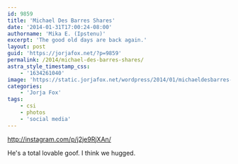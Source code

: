 ```yaml
---
id: 9859
title: 'Michael Des Barres Shares'
date: '2014-01-31T17:00:24-08:00'
authorname: 'Mika E. (Ipstenu)'
excerpt: 'The good old days are back again.'
layout: post
guid: 'https://jorjafox.net/?p=9859'
permalink: /2014/michael-des-barres-shares/
astra_style_timestamp_css:
    - '1634261040'
image: 'https://static.jorjafox.net/wordpress/2014/01/michaeldesbarres-001.jpg'
categories:
    - 'Jorja Fox'
tags:
    - csi
    - photos
    - 'social media'
---
```


http://instagram.com/p/j2je9RjXAn/

He's a total lovable goof. I think we hugged.
